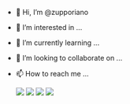 - 👋 Hi, I’m @zupporiano
- 👀 I’m interested in ...
- 🌱 I’m currently learning ...
- 💞️ I’m looking to collaborate on ...
- 📫 How to reach me ...

  <a href="https://youtube.com/channel/UCG0YMdfU23lgit7Vm06ZOFg" target="_blank"><img src="https://img.shields.io/badge/YouTube-FF0000?style=for-the-badge&logo=youtube&logoColor=white" target="_blank"></a>
  <a href="https://instagram.com/zupporiano" target="_blank"><img src="https://img.shields.io/badge/-Instagram-%23E4405F?style=for-the-badge&logo=instagram&logoColor=white" target="_blank"></a>
 	<a href="https://www.twitter.com/zupporiano" target="_blank"><img src="https://img.shields.io/badge/Twitter-1DA1F2?style=for-the-badge&logo=twitter&logoColor=white" target="_blank"></a>
 <a href="https://discord.com/users/945518465899429978" target="_blank"><img src="https://img.shields.io/badge/Meu Perfil-7289DA?style=for-the-badge&logo=discord&logoColor=white" target="_blank"></a> 

<!---
zupporiano/zupporiano is a ✨ special ✨ repository because its `README.md` (this file) appears on your GitHub profile.
You can click the Preview link to take a look at your changes.
--->
